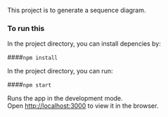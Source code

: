 This project is to generate a sequence diagram.

### To run this

In the project directory, you can install depencies by:

####`npm install`

In the project directory, you can run:

####`npm start`

Runs the app in the development mode.<br>
Open [http://localhost:3000](http://localhost:3000) to view it in the browser.


